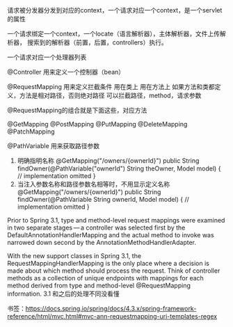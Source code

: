 请求被分发器分发到对应的context，一个请求对应一个context，是一个servlet的属性

一个请求绑定一个context，一个locate（语言解析器），主体解析器，文件上传解析器，
搜索到的解析器（前置，后置，controllers）执行。

一个请求对应一个处理器列表

@Controller 用来定义一个控制器（bean）

@RequestMapping 用来定义拦截条件
  用在类上
  用在方法上 如果方法和类都定义，方法是相对路径，否则绝对路径
  可以拦截路径，method，请求参数


@RequestMapping的组合就是下面这些，对应方法

  @GetMapping
  @PostMapping
  @PutMapping
  @DeleteMapping
  @PatchMapping

@PathVariable 用来获取路径参数
1. 明确指明名称
@GetMapping("/owners/{ownerId}")
public String findOwner(@PathVariable("ownerId") String theOwner, Model model) {
    // implementation omitted
}
2. 当注入参数名称和路径参数名相等时，不用显示定义名称
@GetMapping("/owners/{ownerId}")
public String findOwner(@PathVariable String ownerId, Model model) {
    // implementation omitted
}

Prior to Spring 3.1, type and method-level request mappings were examined in two separate stages — a controller was selected first by the DefaultAnnotationHandlerMapping and the actual method to invoke was narrowed down second by the AnnotationMethodHandlerAdapter.

With the new support classes in Spring 3.1, the RequestMappingHandlerMapping is the only place where a decision is made about which method should process the request. Think of controller methods as a collection of unique endpoints with mappings for each method derived from type and method-level @RequestMapping information.
3.1 和之后的处理不同没看懂

书签：https://docs.spring.io/spring/docs/4.3.x/spring-framework-reference/html/mvc.html#mvc-ann-requestmapping-uri-templates-regex